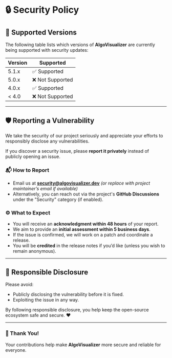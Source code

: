 # 🔒 Security Policy

## 🧩 Supported Versions

The following table lists which versions of **AlgoVisualizer** are currently being supported with security updates:

| Version | Supported          |
| -------- | ------------------ |
| 5.1.x    | ✅ Supported       |
| 5.0.x    | ❌ Not Supported   |
| 4.0.x    | ✅ Supported       |
| < 4.0    | ❌ Not Supported   |

---

## 🛡️ Reporting a Vulnerability

We take the security of our project seriously and appreciate your efforts to responsibly disclose any vulnerabilities.

If you discover a security issue, please **report it privately** instead of publicly opening an issue.

### 📬 How to Report
- Email us at **security@algovisualizer.dev** *(or replace with project maintainer’s email if available)*  
- Alternatively, you can reach out via the project's **GitHub Discussions** under the "Security" category (if enabled).  

### ⚙️ What to Expect
- You will receive an **acknowledgment within 48 hours** of your report.
- We aim to provide an **initial assessment within 5 business days**.
- If the issue is confirmed, we will work on a patch and coordinate a release.
- You will be **credited** in the release notes if you’d like (unless you wish to remain anonymous).

---

## 🙏 Responsible Disclosure

Please avoid:
- Publicly disclosing the vulnerability before it is fixed.
- Exploiting the issue in any way.

By following responsible disclosure, you help keep the open-source ecosystem safe and secure. ❤️

---

### 🧠 Thank You!
Your contributions help make **AlgoVisualizer** more secure and reliable for everyone.
